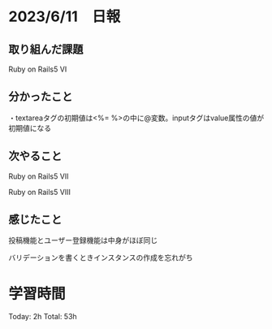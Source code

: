 # 2023/6/11　日報

## 取り組んだ課題
   Ruby on Rails5 Ⅵ
   
## 分かったこと
   ・textareaタグの初期値は<%= %>の中に@変数。inputタグはvalue属性の値が初期値になる
   
## 次やること
   Ruby on Rails5 Ⅶ
   
   Ruby on Rails5 Ⅷ
   
## 感じたこと
   投稿機能とユーザー登録機能は中身がほぼ同じ
   
   バリデーションを書くときインスタンスの作成を忘れがち
   
# 学習時間

  Today: 2h  Total: 53h

